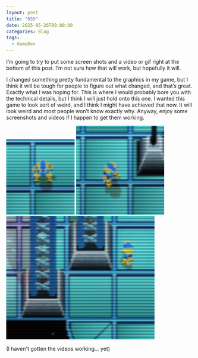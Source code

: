 ```yaml
---
layout: post
title: "655"
date: 2025-05-26T00:00:00
categories: Blog
tags:
  - GameDev
---
```

I’m going to try to put some screen shots and a video or gif right at the bottom of this post. I’m not sure how that will work, but hopefully it will. 

I changed something pretty fundamental to the graphics in my game, but I think it will be tough for people to figure out what changed, and that’s great. Exactly what I was hoping for.
This is where I would probably bore you with the technical details, but I think I will just hold onto this one. I wanted this game to look sort of weird, and I think I might have achieved that now. It will look weird and most people won’t know exactly why. 
Anyway, enjoy some screenshots and videos if I happen to get them working.

![vehicle sketch](/uploads/2025-05-26_105526.png)
![vehicle sketch](/uploads/2025-05-26_105823.png)
![vehicle sketch](/uploads/2025-05-26_105857.png)


(I haven't gotten the videos working... yet)